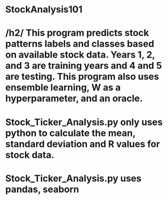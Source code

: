 # StockAnalysis101

# /h2/ This program predicts stock patterns labels and classes based on available stock data. Years 1, 2, and 3 are training years and 4 and 5 are testing. This program also uses ensemble learning, W as a hyperparameter, and an oracle. 

# Stock_Ticker_Analysis.py only uses python to calculate the mean, standard deviation and R values for stock data.
# Stock_Ticker_Analysis.py uses pandas, seaborn
